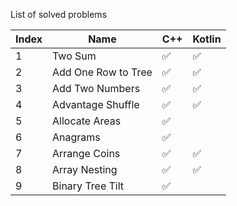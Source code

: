 

List of solved problems

| Index | Name | C++ | Kotlin |
|---|---|---|---|
|1| Two Sum | :white_check_mark: | :white_check_mark: |
|2| Add One Row to Tree | :white_check_mark: | :white_check_mark: |
|3| Add Two Numbers | :white_check_mark: | :white_check_mark: |
|4| Advantage Shuffle | :white_check_mark: | :white_check_mark: |
|5| Allocate Areas | :white_check_mark: |  |
|6| Anagrams | :white_check_mark: |  |
|7| Arrange Coins | :white_check_mark: | :white_check_mark: |
|8| Array Nesting | :white_check_mark: | :white_check_mark: |
|9| Binary Tree Tilt | :white_check_mark: |  |
